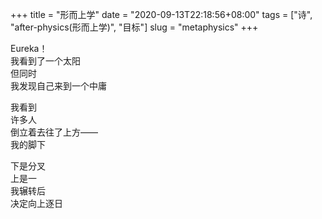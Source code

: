 +++
title = "形而上学"
date = "2020-09-13T22:18:56+08:00"
tags = ["诗", "after-physics(形而上学)", "目标"]
slug = "metaphysics"
+++

Eureka！  
我看到了一个太阳  
但同时  
我发现自己来到一个中庸

我看到  
许多人  
倒立着去往了上方——  
我的脚下

下是分叉  
上是一  
我辗转后  
决定向上逐日
